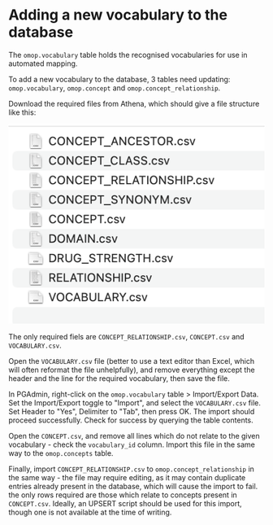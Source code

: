# Adding a new vocabulary to the database

The `omop.vocabulary` table holds the recognised vocabularies for use in automated mapping. 

To add a new vocabulary to the database, 3 tables need updating: `omop.vocabulary`, `omop.concept` and `omop.concept_relationship`.

Download the required files from Athena, which should give a file structure like this:

![](images/Adding_a_vocab_file_structure.png)

The only required fiels are `CONCEPT_RELATIONSHIP.csv`, `CONCEPT.csv` and `VOCABULARY.csv`.

Open the `VOCABULARY.csv` file (better to use a text editor than Excel, which will often reformat the file unhelpfully),
and remove everything except the header and the line for the required vocabulary, then save the file.

In PGAdmin, right-click on the `omop.vocabulary` table > Import/Export Data. Set the Import/Export toggle to "Import",
and select the `VOCABULARY.csv` file. Set Header to "Yes", Delimiter to "Tab", then press OK. The import should proceed successfully.
Check for success by querying the table contents.

Open the `CONCEPT.csv`, and remove all lines which do not relate to the given vocabulary - check the `vocabulary_id` column.
Import this file in the same way to the `omop.concepts` table.

Finally, import `CONCEPT_RELATIONSHIP.csv` to `omop.concept_relationship` in the same way - the file may require editing, 
as it may contain duplicate entries already present in the database, which will cause the import to fail. the only
rows required are those which relate to concepts present in `CONCEPT.csv`. Ideally, an UPSERT script should be used for 
this import, though one is not available at the time of writing.

